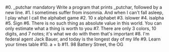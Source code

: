 #0. _putchar
mandatory
Write a program that prints _putchar, followed by a new line.
#1. I sometimes suffer from insomnia. And when I can't fall asleep, I play what I call the alphabet game
#2. 10 x alphabet
#3. islower
#4. isalpha
#5. Sign
#6. There is no such thing as absolute value in this world. You can only estimate what a thing is worth to you
#7. There are only 3 colors, 10 digits, and 7 notes; it's what we do with them that's important
#8. I'm federal agent Jack Bauer, and today is the longest day of my life
#9. Learn your times table
#10. a + b
#11. 98 Battery Street, the OG


